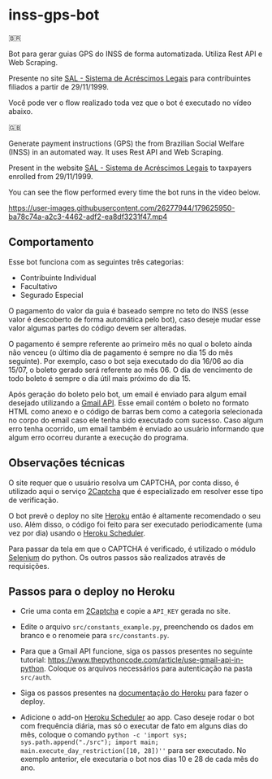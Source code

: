 # inss-gps-bot

🇧🇷 

Bot para gerar guias GPS do INSS de forma automatizada. Utiliza Rest API e Web Scraping.

Presente no site [SAL - Sistema de Acréscimos Legais](http://sal.receita.fazenda.gov.br/PortalSalInternet/faces/pages/calcContribuicoesCI/filiadosApos/selecionarOpcoesCalculoApos.xhtml) para contribuintes filiados a partir de 29/11/1999.

Você pode ver o flow realizado toda vez que o bot é executado no vídeo abaixo.

🇬🇧 

Generate payment instructions (GPS) the from Brazilian Social Welfare (INSS) in an automated way. It uses Rest API and Web Scraping.

Present in the website [SAL - Sistema de Acréscimos Legais](http://sal.receita.fazenda.gov.br/PortalSalInternet/faces/pages/calcContribuicoesCI/filiadosApos/selecionarOpcoesCalculoApos.xhtml) to taxpayers enrolled from 29/11/1999.

You can see the flow performed every time the bot runs in the video below.

https://user-images.githubusercontent.com/26277944/179625950-ba78c74a-a2c3-4462-adf2-ea8df3231f47.mp4

## Comportamento

Esse bot funciona com as seguintes três categorias:

- Contribuinte Individual
- Facultativo
- Segurado Especial

O pagamento do valor da guia é baseado sempre no teto do INSS (esse valor é descoberto de forma automática pelo bot), caso deseje mudar esse valor algumas partes do código devem ser alteradas.

O pagamento é sempre referente ao primeiro mês no qual o boleto ainda não venceu (o último dia de pagamento é sempre no dia 15 do mês seguinte). Por exemplo, caso o bot seja executado do dia 16/06 ao dia 15/07, o boleto gerado será referente ao mês 06. O dia de vencimento de todo boleto é sempre o dia útil mais próximo do dia 15.

Após geração do boleto pelo bot, um email é enviado para algum email desejado utilizando a [Gmail API](https://developers.google.com/gmail/api/guides/sending). Esse email contém o boleto no formato HTML como anexo e o código de barras bem como a categoria selecionada no corpo do email caso ele tenha sido executado com sucesso. Caso algum erro tenha ocorrido, um email também é enviado ao usuário informando que algum erro ocorreu durante a execução do programa.

## Observações técnicas

O site requer que o usuário resolva um CAPTCHA, por conta disso, é utilizado aqui o serviço [2Captcha](https://2captcha.com/) que é especializado em resolver esse tipo de verificação.

O bot prevê o deploy no site [Heroku](https://www.heroku.com/) então é altamente recomendado o seu uso. Além disso, o código foi feito para ser executado periodicamente (uma vez por dia) usando o [Heroku Scheduler](https://devcenter.heroku.com/articles/scheduler).

Para passar da tela em que o CAPTCHA é verificado, é utilizado o módulo [Selenium](https://selenium-python.readthedocs.io/) do python. Os outros passos são realizados através de requisições.

## Passos para o deploy no Heroku

- Crie uma conta em [2Captcha](https://2captcha.com/) e copie a `API_KEY` gerada no site.

- Edite o arquivo `src/constants_example.py`, preenchendo os dados em branco e o renomeie para `src/constants.py`.

- Para que a Gmail API funcione, siga os passos presentes no seguinte tutorial: https://www.thepythoncode.com/article/use-gmail-api-in-python. Coloque os arquivos necessários para autenticação na pasta `src/auth`.

- Siga os passos presentes na [documentação do Heroku](https://devcenter.heroku.com/articles/git) para fazer o deploy.

- Adicione o add-on [Heroku Scheduler](https://devcenter.heroku.com/articles/scheduler) ao app. Caso deseje rodar o bot com frequência diária, mas só o executar de fato em alguns dias do mês, coloque o comando `python -c 'import sys; sys.path.append("./src"); import main; main.execute_day_restriction([10, 28])''` para ser executado. No exemplo anterior, ele executaria o bot nos dias 10 e 28 de cada mês do ano.
